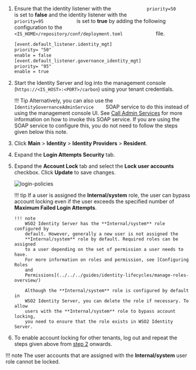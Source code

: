 1. 	Ensure that the identity listener with the
   `              priority=50             ` is set to **false** and
   the identity listener with the `              priority=95             ` is set to
   **true**  by adding the following configuration to the
   `              <IS_HOME>/repository/conf/deployment.toml             ` file.  
	``` xml
	[event.default_listener.identity_mgt]
	priority= "50"
	enable = false
	[event.default_listener.governance_identity_mgt]
	priority= "95"
	enable = true
   	```
   

2.  <a name = "lockingaspecificuseraccount"></a>Start the Identity Server and log into the management console (`https://<IS_HOST>:<PORT>/carbon`) using
   your tenant credentials.
      
	!!! Tip
		Alternatively, you can also use the `   IdentityGovernanceAdminService     ` SOAP service to do this instead of using the management console UI. See [Call Admin Services](../../../apis/call-admin-services/)
		for more information on how to invoke this SOAP service. If you are using the SOAP service to configure this, you do not need to follow the steps given below this note.
      

3.  Click **Main** > **Identity** > **Identity Providers** > **Resident**.
4.  Expand the **Login Attempts Security** tab.
5.  Expand the **Account Lock** tab and select the **Lock user accounts** checkbox. Click **Update** to save changes.  
	
	![login-policies](../../../assets/img/guides/login-policies.png) 

	!!! tip
		If a user is assigned the **Internal/system** role, the user can
		bypass account locking even if the user exceeds the specified number
		of **Maximum Failed Login Attempts**.
   
		!!! note
			WSO2 Identity Server has the **Internal/system** role configured by
			default. However, generally a new user is not assigned the
			**Internal/system** role by default. Required roles can be assigned
			to a user depending on the set of permission a user needs to have.
			For more information on roles and permission, see [Configuring Roles
			and
			Permissions](../../../guides/identity-lifecycles/manage-roles-overview/)

			Although the **Internal/system** role is configured by default in
			WSO2 Identity Server, you can delete the role if necessary. To allow
			users with the **Internal/system** role to bypass account locking,
			you need to ensure that the role exists in WSO2 Identity Server.
         
         
6.  To enable account locking for other tenants, log out and repeat the
   steps given above from [step 2](#lockingaspecificuseraccount)
   onwards.


!!! note 
	The user accounts that are assigned with the **Internal/system** user role cannot be locked.